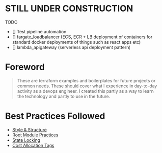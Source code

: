 # STILL UNDER CONSTRUCTION
TODO
- [] Test pipeline automation
- [] fargate_loadbalancer (ECS, ECR + LB deployment of containers for standard docker deployments of things such as react apps etc)
- [] lambda_apigateway (serverless api deployment pattern)

# Foreword
> These are terraform examples and boilerplates for future projects or common needs. These should cover what I experience in day-to-day activity as a devops engineer. I created this partly as a way to learn the technology and partly to use in the future.


# Best Practices Followed
- [Style & Structure](https://cloud.google.com/docs/terraform/best-practices/general-style-structure)
- [Root Module Practices](https://cloud.google.com/docs/terraform/best-practices/root-modules)
- [State Locking](https://rafaelmedeiros94.medium.com/goodbye-dynamodb-terraform-s3-backend-now-supports-native-locking-06f74037ad39)
- [Cost Allocation Tags](https://docs.aws.amazon.com/awsaccountbilling/latest/aboutv2/cost-alloc-tags.html)